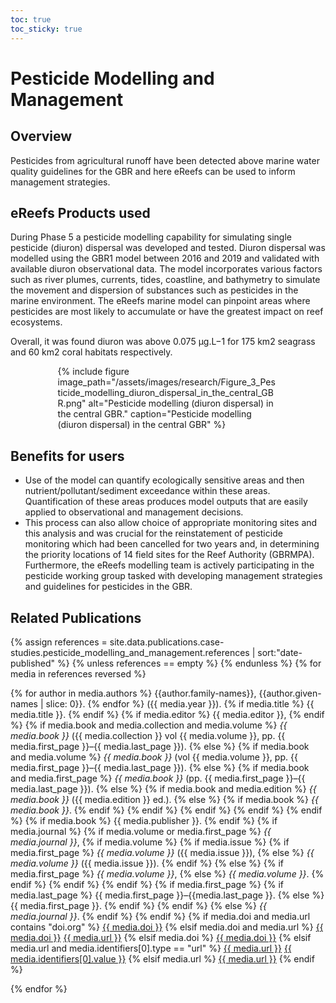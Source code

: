 ```yaml
---
toc: true
toc_sticky: true
---
```


# Pesticide Modelling and Management

## Overview
Pesticides from agricultural runoff have been detected above marine water quality guidelines for the GBR and here eReefs can be used to inform management strategies. 

## eReefs Products used
During Phase 5 a pesticide modelling capability for simulating single pesticide (diuron) dispersal was developed and tested. Diuron dispersal was modelled using the GBR1 model between 2016 and 2019 and validated with available diuron observational data. 
The model incorporates various factors such as river plumes, currents, tides, coastline, and bathymetry to simulate the movement and dispersion of substances such as pesticides in the marine environment. The eReefs marine model can pinpoint areas where pesticides are most likely to accumulate or have the greatest impact on reef ecosystems.

Overall, it was found diuron was above 0.075 μg.L−1 for 175 km2 seagrass and 60 km2 coral habitats respectively. 

<div style="max-width: 70%; margin: auto;">
{% include figure image_path="/assets/images/research/Figure_3_Pesticide_modelling_diuron_dispersal_in_the_central_GBR.png" alt="Pesticide modelling (diuron dispersal) in the central GBR." caption="Pesticide modelling (diuron dispersal) in the central GBR" %}
</div>

## Benefits for users
- Use of the model can quantify ecologically sensitive areas and then nutrient/pollutant/sediment exceedance within these areas.  Quantification of these areas   produces model outputs that are easily applied to observational and management decisions. 
- This process can also allow choice of appropriate monitoring sites and this analysis and was crucial for the reinstatement of pesticide monitoring which had been cancelled for two years and, in determining the priority locations of 14 field sites for the Reef Authority (GBRMPA). Furthermore, the eReefs modelling team is actively participating in the pesticide working group tasked with developing management strategies and guidelines for pesticides in the GBR.


## Related Publications

{% assign references = site.data.publications.case-studies.pesticide_modelling_and_management.references | sort:"date-published" %}
{% unless references == empty %}
{% endunless %}
{% for media in references reversed %}
<p class="references">
    {% for author in media.authors %}
    {{author.family-names}}, {{author.given-names | slice: 0}}.
    {% endfor %}
     ({{ media.year }}).
    {% if media.title %}
        {{ media.title }}.
    {% endif %}
    {% if media.editor %}
        {{ media.editor }},
    {% endif %}
    {% if media.book and media.collection and media.volume %}
        <i>{{ media.book }}</i> ({{ media.collection }} vol {{ media.volume }}, pp. {{ media.first_page }}–{{ media.last_page }}).
    {% else %}
        {% if media.book and media.volume %}
            <i>{{ media.book }}</i> (vol {{ media.volume }}, pp. {{ media.first_page }}–{{ media.last_page }}).
        {% else %}
            {% if media.book and media.first_page %}
                <i>{{ media.book }}</i> (pp. {{ media.first_page }}–{{ media.last_page }}).
            {% else %}
                {% if media.book and media.edition %}
                    <i>{{ media.book }}</i> ({{ media.edition }} ed.).
                {% else %}
                    {% if media.book %}
                        <i>{{ media.book }}</i>.
                    {% endif %}
                {% endif %}
            {% endif %}
        {% endif %}
    {% endif %}
    {% if media.book %}
        {{ media.publisher }}.
    {% endif %}
    {% if media.journal %}
        {% if media.volume or media.first_page %}
            <i>{{ media.journal }}</i>,
            {% if media.volume %}
                {% if media.issue %}
                    {% if media.first_page %}
                        <i>{{ media.volume }}</i> ({{ media.issue }}),
                    {% else %}
                        <i>{{ media.volume }}</i> ({{ media.issue }}).
                    {% endif %}
                {% else %}
                    {% if media.first_page %}
                        <i>{{ media.volume }}</i>,
                    {% else %}
                        <i>{{ media.volume }}</i>.
                    {% endif %}
                {% endif %}
            {% endif %}
            {% if media.first_page %}
                {% if media.last_page %}
                    {{ media.first_page }}–{{media.last_page }}.
                {% else %}
                    {{ media.first_page }}.
                {% endif %}
            {% endif %}
        {% else %}
            <i>{{ media.journal }}</i>.
        {% endif %}
    {% endif %}
    {% if media.doi and media.url contains "doi.org" %}
    <a href="https://doi.org/{{ media.doi }}">{{ media.doi }}</a>
    {% elsif media.doi and media.url %}
    <a href="https://doi.org/{{ media.doi }}">{{ media.doi }}</a>
    <a href="{{ media.url }}">{{ media.url }}</a>
    {% elsif media.doi %}
    <a href="https://doi.org/{{ media.doi }}">{{ media.doi }}</a>
    {% elsif media.url and media.identifiers[0].type == "url" %}
    <a href="{{ media.url }}">{{ media.url }}</a>
    <a href="{{ media.identifiers[0].value }}">{{ media.identifiers[0].value }}</a>
    {% elsif media.url %}
    <a href="{{ media.url }}">{{ media.url }}</a>
    {% endif %}
</p>
{% endfor %}
